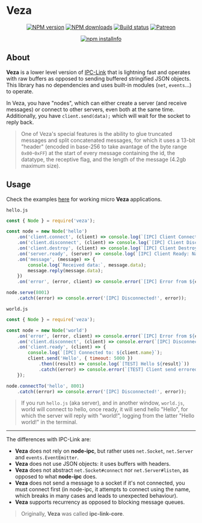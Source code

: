 # Veza

<div align="center">
  <p>
    <a href="https://www.npmjs.com/kyranet/veza"><img src="https://img.shields.io/npm/v/veza.svg?maxAge=3600" alt="NPM version" /></a>
    <a href="https://www.npmjs.com/kyranet/veza"><img src="https://img.shields.io/npm/dt/veza.svg?maxAge=3600" alt="NPM downloads" /></a>
    <a href="https://travis-ci.org/kyranet/veza"><img src="https://travis-ci.org/kyranet/veza.svg" alt="Build status" /></a>
    <a href="https://www.patreon.com/kyranet"><img src="https://img.shields.io/badge/donate-patreon-F96854.svg" alt="Patreon" /></a>
  </p>
  <p>
    <a href="https://nodei.co/npm/veza/"><img src="https://nodei.co/npm/veza.png?downloads=true&stars=true" alt="npm installnfo" /></a>
  </p>
</div>

## About

**Veza** is a lower level version of [IPC-Link](https://github.com/kyranet/ipc-link)
that is lightning fast and operates with raw buffers as opposed to sending buffered
stringified JSON objects. This library has no dependencies and uses built-in modules
(`net`, `events`...) to operate.

In Veza, you have "nodes", which can either create a server (and receive messages)
or connect to other servers, even both at the same time. Additionally, you have
`client.send(data);` which will wait for the socket to reply back.

> One of Veza's special features is the ability to glue truncated messages and split
concatenated messages, for which it uses a 13-bit "header" (encoded in base-256 to
take avantage of the byte range `0x00`-`0xFF`) at the start of every message containing
the id, the datatype, the receptive flag, and the length of the message (4.2gb
maximum size).

## Usage

Check the examples [here](https://github.com/kyranet/veza/tree/master/test) for
working micro **Veza** applications.

`hello.js`

```javascript
const { Node } = require('veza');

const node = new Node('hello')
	.on('client.connect', (client) => console.log(`[IPC] Client Connected: ${client.name}`))
	.on('client.disconnect', (client) => console.log(`[IPC] Client Disconnected: ${client.name}`))
	.on('client.destroy', (client) => console.log(`[IPC] Client Destroyed: ${client.name}`))
	.on('server.ready', (server) => console.log(`[IPC] Client Ready: Named ${server.name}`))
	.on('message', (message) => {
		console.log(`Received data:`, message.data);
		message.reply(message.data);
	})
	.on('error', (error, client) => console.error(`[IPC] Error from ${client.name}`, error));

node.serve(8001)
	.catch((error) => console.error('[IPC] Disconnected!', error));
```

`world.js`

```javascript
const { Node } = require('veza');

const node = new Node('world')
	.on('error', (error, client) => console.error(`[IPC] Error from ${client.name}:`, error))
	.on('client.disconnect', (client) => console.error(`[IPC] Disconnected from ${client.name}`))
	.on('client.ready', (client) => {
		console.log(`[IPC] Connected to: ${client.name}`);
		client.send('Hello', { timeout: 5000 })
			.then((result) => console.log(`[TEST] Hello ${result}`))
			.catch((error) => console.error(`[TEST] Client send errored: ${error}`));
	});

node.connectTo('hello', 8001)
	.catch((error) => console.error('[IPC] Disconnected!', error));
```

> If you run `hello.js` (aka server), and in another window, `world.js`, world will
connect to hello, once ready, it will send hello "Hello", for which the server will
 reply with "world!", logging from the latter "Hello world!" in the terminal.

---

The differences with IPC-Link are:

- **Veza** does not rely on **node-ipc**, but rather uses `net.Socket`, `net.Server`
and `events.EventEmitter`.
- **Veza** does not use JSON objects: it uses buffers with headers.
- **Veza** does not abstract `net.Socket#connect` nor `net.Server#listen`, as opposed
to what **node-ipc** does.
- **Veza** does not send a message to a socket if it's not connected, you must connect
first (in node-ipc, it attempts to connect using the name, which breaks in many
cases and leads to unexpected behaviour).
- **Veza** supports recurrency as opposed to blocking message queues.

> Originally, **Veza** was called **ipc-link-core**.
